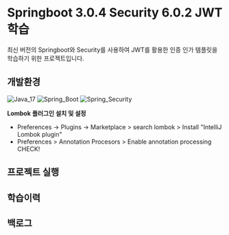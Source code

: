 # Springboot 3.0.4 Security 6.0.2 JWT 학습

최신 버전의 Springboot와 Security를 사용하여 JWT를 활용한 인증 인가 템플릿을 학습하기 위한 프로젝트입니다.

## 개발환경

![Java_17](https://img.shields.io/badge/java-v17-red?logo=java)
![Spring_Boot](https://img.shields.io/badge/Spring_Boot-v3.0.4-green.svg?logo=spring)
![Spring_Security](https://img.shields.io/badge/Spring_Security-v6.0.2-green.svg?logo=spring)

**Lombok 플러그인 설치 및 설정**

- Preferences -> Plugins -> Marketplace > search lombok > Install "IntelliJ Lombok plugin"
- Preferences > Annotation Procesors > Enable annotation processing CHECK!

## 프로젝트 실행

## 학습이력

## 백로그
